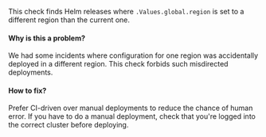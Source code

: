 This check finds Helm releases where `.Values.global.region` is set to a different region than the current one.

#### Why is this a problem?

We had some incidents where configuration for one region was accidentally deployed in a different region. This check
forbids such misdirected deployments.

#### How to fix?

Prefer CI-driven over manual deployments to reduce the chance of human error. If you have to do a manual deployment,
check that you're logged into the correct cluster before deploying.
